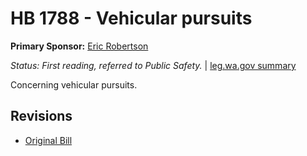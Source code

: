 # HB 1788 - Vehicular pursuits
**Primary Sponsor:** [Eric Robertson](/person/leg/eric.robertson.md)

*Status: First reading, referred to Public Safety.* | [leg.wa.gov summary](https://app.leg.wa.gov/billsummary?BillNumber=1788&Year=2021)

Concerning vehicular pursuits.

## Revisions
* [Original Bill](1/)